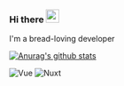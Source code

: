 ### Hi there <img src="https://media.giphy.com/media/hvRJCLFzcasrR4ia7z/giphy.gif" width="24">

I'm a bread-loving developer

[![Anurag's github stats](https://github-readme-stats.vercel.app/api?username=gmldnjs26&hide_border=true&theme=radical&layout=compact)](https://github.com/anuraghazra/github-readme-stats)

![Vue](https://img.shields.io/badge/Vue.js-35495E?style=for-the-badge&logo=vue-dot-js&logoColor=4FC08D)
![Nuxt](https://img.shields.io/badge/nuxt.js-00C58E?style=for-the-badge&logo=nuxt-dot-js&logoColor=white)
<!--
**gmldnjs26/gmldnjs26** is a ✨ _special_ ✨ repository because its `README.md` (this file) appears on your GitHub profile.

Here are some ideas to get you started:

- 🔭 I’m currently working on ...
- 🌱 I’m currently learning ...
- 👯 I’m looking to collaborate on ...
- 🤔 I’m looking for help with ...
- 💬 Ask me about ...
- 📫 How to reach me: ...
- 😄 Pronouns: ...
- ⚡ Fun fact: ...
-->
